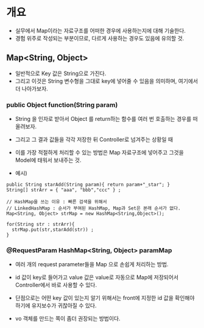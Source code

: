 # 개요
- 실무에서 Map이라는 자료구조를 어떠한 경우에 사용하는지에 대해 기술한다. 
- 경험 위주로 작성되는 부분이므로, 다르게 사용하는 경우도 있음에 유의할 것. 


## Map<String, Object>
- 일반적으로 Key 값은 String으로 가진다. 
- 그리고 이것은 String 변수형을 그대로 key에 넣어줄 수 있음을 의미하며, 여기에서 더 나아가보자. 

### public Object function(String param) 
- String 을 인자로 받아서 Object 를 return하는 함수를 여러 번 호출하는 경우를 떠올려보자. 
- 그리고 그 결과 값들을 각각 저장한 뒤 Controller로 넘겨주는 상황일 때
- 이를 가장 적절하게 처리할 수 있는 방법은 Map 자료구조에 넣어주고 그것을 Model에 태워서 보내주는 것. 

- 예시)
```
public String starAdd(String param){ return param+"_star"; }
String[] strArr = { "aaa", "bbb","ccc" } ; 

// HashMap을 쓰는 이유 : 빠른 검색을 위해서
// LinkedHashMap : 순서가 부여된 HashMap, Map과 Set은 본래 순서가 없다. 
Map<String, Object> strMap = new HashMap<String,Object>(); 

for(String str : strArr){
  strMap.put(str,starAdd(str)) ; 
}

```

### @RequestParam HashMap<String, Object> paramMap 
- 여러 개의 request parameter들을 Map 으로 손쉽게 처리하는 방법. 
- id 값이 key로 들어가고 value 값은 value로 자동으로 Map에 저장되어서 Controller에서 바로 사용할 수 있다. 

- 단점으로는 어떤 key 값이 있는지 알기 위해서는 front에 지정한 id 값을 확인해야 하기에 유지보수가 귀찮아질 수 있다. 
- vo 객체를 만드는 쪽이 좀더 권장되는 방법이다. 


